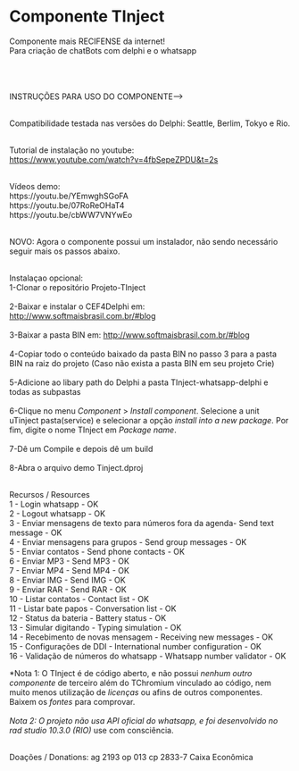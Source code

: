 ﻿# Componente TInject
Componente mais RECIFENSE da internet!<br>
Para criação de chatBots com delphi e o whatsapp<br></br><br></br>

INSTRUÇÕES PARA USO DO COMPONENTE--><br></br>

Compatibilidade testada nas versões do Delphi: Seattle, Berlim, Tokyo e Rio.<br></br>

Tutorial de instalação no youtube:<br>
https://www.youtube.com/watch?v=4fbSepeZPDU&t=2s

<br>
Vídeos demo:
<br>
https://youtu.be/YEmwghSGoFA
<br>
https://youtu.be/07RoReOHaT4
<br>
https://youtu.be/cbWW7VNYwEo
<br><br>

NOVO: Agora o componente possui um instalador, não sendo necessário seguir mais os passos abaixo.<br><br>

Instalaçao opcional:<br>
1-Clonar o repositório Projeto-TInject
<br></br>
2-Baixar e instalar o CEF4Delphi em: http://www.softmaisbrasil.com.br/#blog
<br></br>
3-Baixar a pasta BIN em: http://www.softmaisbrasil.com.br/#blog
<br></br>
4-Copiar todo o conteúdo baixado da pasta BIN no passo 3 para a pasta BIN na raiz do projeto (Caso não exista a pasta BIN em seu projeto Crie)
<br></br>
5-Adicione ao libary path do Delphi a pasta TInject-whatsapp-delphi e todas as subpastas
<br><br>
6-Clique no menu *Component* > *Install component*. Selecione a unit uTinject pasta(service) e selecionar a opção *install into a new package*. Por fim, digite o nome TInject em *Package name*.
<br><br>
7-Dê um Compile e depois dê um build
<br><br>
8-Abra o arquivo demo Tinject.dproj
<br></br>

Recursos / Resources<br>
1 - Login whatsapp - OK<br>
2 - Logout whatsapp - OK<br>
3 - Enviar mensagens de texto para números fora da agenda- Send text message - OK<br>
4 - Enviar mensagens para grupos - Send group messages - OK<br>
5 - Enviar contatos - Send phone contacts - OK<br>
6 - Enviar MP3 - Send MP3 - OK<br>
7 - Enviar MP4 - Send MP4 - OK<br>
8 - Enviar IMG - Send IMG - OK<br>
9 - Enviar RAR - Send RAR - OK<br>
10 - Listar contatos - Contact list - OK<br>
11 - Listar bate papos - Conversation list - OK<br>
12 - Status da bateria - Battery status - OK<br>
13 - Simular digitando - Typing simulation - OK<br>
14 - Recebimento de novas mensagem - Receiving new messages - OK<br>
15 - Configurações de DDI - International number configuration - OK<br>
16 - Validação de números do whatsapp - Whatsapp number validator - OK<br>


*Nota 1: O TInject é de código aberto, e não possui *nenhum outro componente* de terceiro além do TChromium vinculado ao código, nem muito menos utilização de *licenças* ou afins de outros componentes. Baixem os *fontes* para comprovar.
<br><br>
*Nota 2: O projeto não usa API oficial do whatsapp, e foi desenvolvido no rad studio 10.3.0 (RIO)* use com consciência.<br><br> 

Doações / Donations: ag 2193 op 013 cp 2833-7 Caixa Econômica
